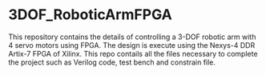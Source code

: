 # 3DOF_RoboticArmFPGA
This repository contains the details of controlling a 3-DOF robotic arm with 4 servo motors using FPGA. The design is execute using the Nexys-4 DDR Artix-7  FPGA of Xilinx. This repo contails all the files necessary to complete the project such as Verilog code, test bench and constrain file.
